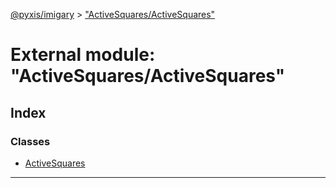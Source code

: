 [@pyxis/imigary](../README.md) > ["ActiveSquares/ActiveSquares"](../modules/_activesquares_activesquares_.md)

# External module: "ActiveSquares/ActiveSquares"

## Index

### Classes

* [ActiveSquares](../classes/_activesquares_activesquares_.activesquares.md)

---

